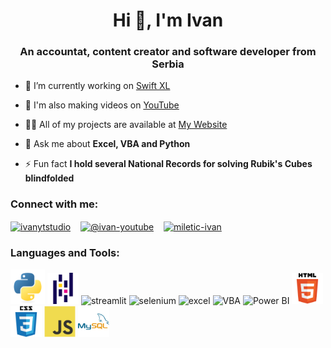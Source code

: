 <h1 align="center">Hi 👋, I'm Ivan</h1>
<h3 align="center">An accountat, content creator and software developer from Serbia</h3>

- 🔭 I’m currently working on [Swift XL](swiftxl.com)

- 🎥 I'm also making videos on [YouTube](https://www.youtube.com/@ivan-youtube)

- 👨‍💻 All of my projects are available at [My Website](ivanmiletic.com)

- 💬 Ask me about **Excel, VBA and Python**

- ⚡ Fun fact **I hold several National Records for solving Rubik's Cubes blindfolded**

<h3 align="left">Connect with me:</h3>
<p align="left">
<a href="https://twitter.com/ivanytstudio" target="_blank"><img align="center" src="https://upload.wikimedia.org/wikipedia/commons/c/ce/X_logo_2023.svg" alt="ivanytstudio" height="35" width="40" /></a>
&nbsp&nbsp&nbsp<a href="https://www.youtube.com/c/@ivan-youtube" target="_blank"><img align="center" src="https://raw.githubusercontent.com/rahuldkjain/github-profile-readme-generator/master/src/images/icons/Social/youtube.svg" alt="@ivan-youtube" height="40" width="40" /></a>
&nbsp&nbsp&nbsp<a href="https://linkedin.com/in/miletic-ivan" target="_blank"><img align="center" src="https://raw.githubusercontent.com/rahuldkjain/github-profile-readme-generator/master/src/images/icons/Social/linked-in-alt.svg" alt="miletic-ivan" height="40" width="40" /></a>
</p>

<h3 align="left">Languages and Tools:</h3>
<p align="left"> 
<img src="https://raw.githubusercontent.com/devicons/devicon/master/icons/python/python-original.svg" alt="python" width="55" height="55"/>
 <img src="https://raw.githubusercontent.com/devicons/devicon/2ae2a900d2f041da66e950e4d48052658d850630/icons/pandas/pandas-original.svg" alt="pandas" width="50" height="50"/>
  <img src="https://seeklogo.com/images/S/streamlit-logo-1A3B208AE4-seeklogo.com.png" alt="streamlit" width="80" height="42"/>
 <img src="https://miro.medium.com/v2/resize:fit:1400/1*HGo7_F7RTHFF9bgVxamGqg.png" alt="selenium" width="50" height="50"/>
 <img src="https://upload.wikimedia.org/wikipedia/commons/thumb/3/34/Microsoft_Office_Excel_%282019%E2%80%93present%29.svg/1101px-Microsoft_Office_Excel_%282019%E2%80%93present%29.svg.png" alt="excel" width="50" height="50"/>
  <img src="https://media.licdn.com/dms/image/D4D12AQGTQ6a9BvvEAA/article-cover_image-shrink_720_1280/0/1675951891005?e=2147483647&v=beta&t=sVXZc-MdZl_g1IaSjJfTXNXJ9Ctjf_uLGZFVYyOX7g0" alt="VBA" width="50" height="50"/>
 <img src="https://upload.wikimedia.org/wikipedia/commons/thumb/c/cf/New_Power_BI_Logo.svg/1024px-New_Power_BI_Logo.svg.png" alt="Power BI" width="50" height="50"/>
 <img src="https://raw.githubusercontent.com/devicons/devicon/master/icons/html5/html5-original-wordmark.svg" alt="html5" width="50" height="50"/>
 <img src="https://raw.githubusercontent.com/devicons/devicon/master/icons/css3/css3-original-wordmark.svg" alt="css3" width="50" height="50"/>
 <img src="https://raw.githubusercontent.com/devicons/devicon/master/icons/javascript/javascript-original.svg" alt="javascript" width="50" height="50"/>
 <img src="https://raw.githubusercontent.com/devicons/devicon/master/icons/mysql/mysql-original-wordmark.svg" alt="mysql" width="50" height="50"/>
 </p>
